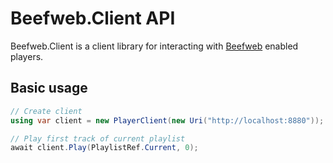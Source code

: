 # Beefweb.Client API

Beefweb.Client is a client library for interacting with [Beefweb](http://github.com/hyperblast/beefweb) enabled players.

## Basic usage

```cs
// Create client
using var client = new PlayerClient(new Uri("http://localhost:8880"));

// Play first track of current playlist
await client.Play(PlaylistRef.Current, 0);
```
